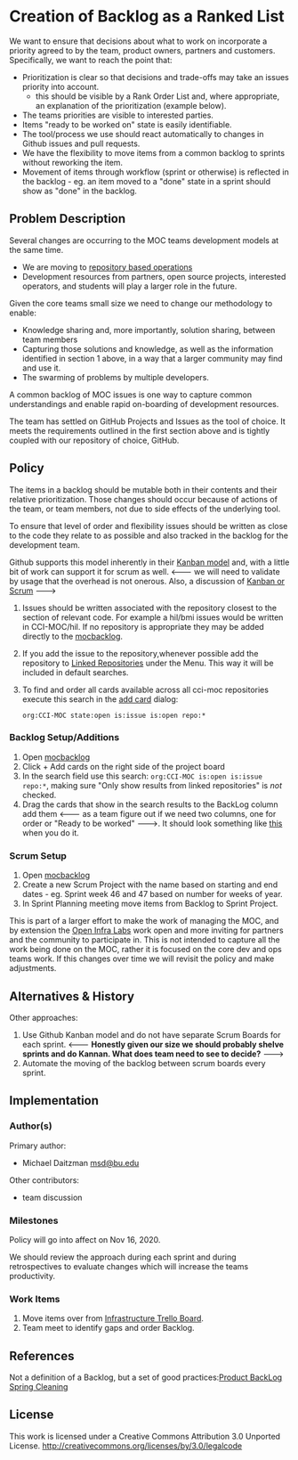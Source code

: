 # Creation of Backlog as a Ranked List

We want to ensure that decisions about what to work on incorporate a priority agreed to by the team, product owners, partners and customers. Specifically, we want to reach the point that:

- Prioritization is clear so that decisions and trade-offs may take an issues priority into account.
	- this should be visible by a Rank Order List and, where appropriate, an explanation of the prioritization (example below).
- The teams priorities are visible to interested parties. 
- Items "ready to be worked on" state is easily identifiable.
- The tool/process we use should react automatically to changes in Github issues and pull requests.
- We have the flexibility to move items from a common backlog to sprints without reworking the item.
- Movement of items through workflow (sprint or otherwise) is reflected in the backlog - eg. an item moved to a "done" state in a sprint should show as "done" in the backlog.

## Problem Description

Several changes are occurring to the MOC teams development models at the same time.

- We are moving to [repository based operations](https://github.com/CCI-MOC/ops-docs/blob/master/specs/devops-mvp.md)
- Development resources from partners, open source projects, interested operators, and students will play a larger role in the future.

Given the core teams small size we need to change our methodology to enable:

- Knowledge sharing and, more importantly, solution sharing, between team members
- Capturing those solutions and knowledge, as well as the information identified in section 1 above, in a way that a larger community may find and use it. 
- The swarming of problems by multiple developers.

A common backlog of MOC issues is one way to capture common understandings and enable rapid on-boarding of development resources. 

The team has settled on GitHub Projects and Issues as the tool of choice. It meets the requirements outlined in the first section above and is tightly coupled with our repository of choice, GitHub. 

## Policy

The items in a backlog should be mutable both in their contents and their relative prioritization. Those changes should occur because of actions of the team, or team members, not due to side effects of the underlying tool.

To ensure that level of order and flexibility issues should be written as close to the code they relate to as possible and also tracked in the backlog for the development team.  

Github supports this model inherently in their [Kanban model](https://docs.github.com/en/free-pro-team@latest/github/managing-your-work-on-github/about-project-boards) and, with a little bit of work can support it for scrum as well.  <--- we will need to validate by usage that the overhead is not onerous.  Also, a discussion of [Kanban or Scrum](https://www.mountaingoatsoftware.com/blog/when-kanban-is-the-better-choice) --->

1. Issues should be written associated with the repository closest to the section of relevant code.  For example a hil/bmi issues would be written in CCI-MOC/hil. If no repository is appropriate they may be added directly to the [mocbacklog](https://github.com/orgs/CCI-MOC/projects/8).   
2. If you add the issue to the repository,whenever possible add the repository to [Linked Repositories](https://github.com/orgs/CCI-MOC/projects/8/settings/linked_repositories) under the Menu.  This way it will be included in default searches.  
3. To find and order all cards available across all cci-moc repositories execute this search in the [add card](assets/githubaddcards.png) dialog:
 
    `org:CCI-MOC state:open is:issue is:open repo:*`
 
### Backlog Setup/Additions
1. Open [mocbacklog](https://github.com/orgs/CCI-MOC/projects/8)
2. Click + Add cards on the right side of the project board
3. In the search field use this search: `org:CCI-MOC is:open is:issue repo:*`,  making sure "Only show results from linked repositories" is *not* checked.
4. Drag the cards that show in the search results to the BackLog column add them <--- as a team figure out if we need two columns, one for order or "Ready to be worked" --->.
   It should look something like [this](assets/fillbacklog.png) when you do it. 
    
### Scrum Setup
1. Open [mocbacklog](https://github.com/orgs/CCI-MOC/projects/8) 
2. Create a new Scrum Project with the name based on starting and end dates - eg. Sprint week 46 and 47 based on number for weeks of year.  
3. In Sprint Planning meeting move items from Backlog to Sprint Project. 

This is part of a larger effort to make the work of managing the MOC, and by extension the [Open Infra Labs](https://openinfralabs.org) work open and more inviting for partners and the community to participate in.  This is not intended to capture all the work being done on the MOC, rather it is focused on the core dev and ops teams work.   If this changes over time we will revisit the policy and make adjustments. 

## Alternatives & History

Other approaches:
1. Use Github Kanban model and do not have separate Scrum Boards for each sprint.   <--- **Honestly given our size we should probably shelve sprints and do Kannan.  What does team need to see to decide?** --->
2. Automate the moving of the backlog between scrum boards every sprint. 

## Implementation

### Author(s)

Primary author:
  - Michael Daitzman <msd@bu.edu>

Other contributors:
  - team discussion

### Milestones

Policy will go into affect on Nov 16, 2020.

We should review the approach during each sprint and during retrospectives to evaluate changes which will increase the teams productivity.

### Work Items

1. Move items over from [Infrastructure Trello Board](https://trello.com/b/wRPeYuIx/infrastructure-board).
2. Team meet to identify gaps and order Backlog.

## References
Not a definition of a Backlog, but a set of good practices:[Product BackLog Spring Cleaning](https://www.mountaingoatsoftware.com/blog/4-tips-for-spring-cleaning-your-product-backlog)

## License

This work is licensed under a Creative Commons Attribution 3.0
Unported License.
http://creativecommons.org/licenses/by/3.0/legalcode

